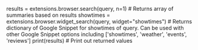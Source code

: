 

results = extensions.browser.search(query, n=1) # Returns array of summaries based on results
showtimes = extensions.browser.widget_search(query, widget="showtimes") # Returns dictionary of Google Snippet for showtimes of query. Can be used with other Google Snippet options including ['showtimes', 'weather', 'events', 'reviews']
print(results) # Print out returned values